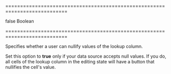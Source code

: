 ===========================================================================
<!--default-->false<!--/default-->
<!--type-->Boolean<!--/type-->
===========================================================================

<!--shortDescription-->
Specifies whether a user can nullify values of the lookup column.
<!--/shortDescription-->

<!--fullDescription-->
Set this option to **true** only if your data source accepts null values. If you do, all cells of the lookup column in the editing state will have a button that nullifies the cell's value.
<!--/fullDescription-->
